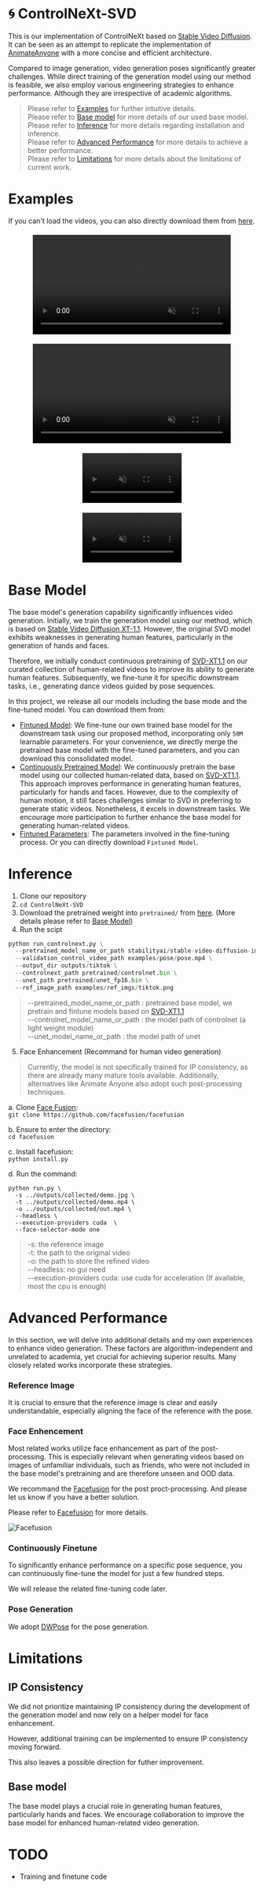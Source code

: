 # 🌀 ControlNeXt-SVD

This is our implementation of ControlNeXt based on [Stable Video Diffusion](https://huggingface.co/stabilityai/stable-video-diffusion-img2vid-xt-1-1). It can be seen as an attempt to replicate the implementation of [AnimateAnyone](https://github.com/HumanAIGC/AnimateAnyone) with a more concise and efficient architecture.

Compared to image generation, video generation poses significantly greater challenges. While direct training of the generation model using our method is feasible, we also employ various engineering strategies to enhance performance. Although they are irrespective of academic algorithms.


> Please refer to [Examples](#examples) for further intuitive details.\
> Please refer to [Base model](#base-model) for more details of our used base model. \
> Please refer to [Inference](#inference) for more details regarding installation and inference.\
> Please refer to [Advanced Performance](#advanced-performance) for more details to achieve a better performance.\
> Please refer to [Limitations](#limitations) for more details about the limitations of current work.

# Examples
If you can't load the videos, you can also directly download them from [here](outputs).

<video width="80%" height='auto' style="display: block; margin: 20px auto;" controls autoplay loop src="https://github.com/dvlab-research/ControlNeXt/assets/22709028/c0ec7591-2100-42d9-99dd-cc55c5fa006f" muted="false"></video>

<video width="80%" height='auto' style="display: block; margin: 20px auto;" controls autoplay loop src="https://github.com/dvlab-research/ControlNeXt/assets/22709028/5da1ba44-cb92-49c2-95f4-05b8e02ed6eb" muted="false"></video>

<video width="40%" height='auto' style="display: block; margin: 20px auto;" controls autoplay loop src="https://github.com/dvlab-research/ControlNeXt/assets/22709028/bc819ca7-81f3-4d63-901a-a1a4b4afc395" muted="false"></video>

<video width="40%" height='auto' style="display: block; margin: 20px auto;" controls autoplay loop src="https://github.com/dvlab-research/ControlNeXt/assets/22709028/adc01423-fcec-467e-a7ab-87a6e1ef5f62" muted="false"></video>

# Base Model

The base model's generation capability significantly influences video generation. Initially, we train the generation model using our method, which is based on [Stable Video Diffusion XT-1.1](https://huggingface.co/stabilityai/stable-video-diffusion-img2vid-xt-1-1). However, the original SVD model exhibits weaknesses in generating human features, particularly in the generation of hands and faces.

Therefore, we initially conduct continuous pretraining of [SVD-XT1.1](https://huggingface.co/stabilityai/stable-video-diffusion-img2vid-xt-1-1) on our curated collection of human-related videos to improve its ability to generate human features. Subsequently, we fine-tune it for specific downstream tasks, i.e., generating dance videos guided by pose sequences.

In this project, we release all our models including the base mode and the fine-tuned model. You can download them from:
* [Fintuned Model](https://huggingface.co/Pbihao/ControlNeXt/tree/main/ControlNeXt-SVD/finetune): We fine-tune our own trained base model for the downstream task using our proposed method, incorporating only `50M` learnable parameters. For your convenience, we directly merge the pretrained base model with the fine-tuned parameters, and you can download this consolidated model.
* [Continuously Pretrained Model](https://huggingface.co/Pbihao/ControlNeXt/tree/main/ControlNeXt-SVD/pretrained): We continuously pretrain the base model using our collected human-related data, based on [SVD-XT1.1](https://huggingface.co/stabilityai/stable-video-diffusion-img2vid-xt-1-1). This approach improves performance in generating human features, particularly for hands and faces. However, due to the complexity of human motion, it still faces challenges similar to SVD in preferring to generate static videos. Nonetheless, it excels in downstream tasks. We encourage more participation to further enhance the base model for generating human-related videos.
* [Fintuned Parameters](https://huggingface.co/Pbihao/ControlNeXt/tree/main/ControlNeXt-SVD/learned_params): The parameters involved in the fine-tuning process. Or you can directly download `Fintuned Model`.


# Inference

1. Clone our repository
2. `cd ControlNeXt-SVD`
3. Download the pretrained weight into `pretrained/` from [here](https://huggingface.co/Pbihao/ControlNeXt/tree/main/ControlNeXt-SVD/finetune). (More details please refer to [Base Model](#base-model))
4. Run the scipt

```python
python run_controlnext.py \
  --pretrained_model_name_or_path stabilityai/stable-video-diffusion-img2vid-xt-1-1 \
  --validation_control_video_path examples/pose/pose.mp4 \
  --output_dir outputs/tiktok \
  --controlnext_path pretrained/controlnet.bin \
  --unet_path pretrained/unet_fp16.bin \
  --ref_image_path examples/ref_imgs/tiktok.png
```

> --pretrained_model_name_or_path : pretrained base model, we pretrain and fintune models based on [SVD-XT1.1](https://huggingface.co/stabilityai/stable-video-diffusion-img2vid-xt-1-1)\
> --controlnet_model_name_or_path : the model path of controlnet (a light weight module) \
> --unet_model_name_or_path : the model path of unet 

5. Face Enhancement (Recommand for human video generation)

> Currently, the model is not specifically trained for IP consistency, as there are already many mature tools available. Additionally, alternatives like Animate Anyone also adopt such post-processing techniques. 

a. Clone [Face Fusion](https://github.com/facefusion/facefusion): \
```git clone https://github.com/facefusion/facefusion```

b. Ensure to enter the directory:\
```cd facefusion```

c. Install facefusion:\
```python install.py```

d. Run the command:
```
python run.py \
  -s ../outputs/collected/demo.jpg \
  -t ../outputs/collected/demo.mp4 \
  -o ../outputs/collected/out.mp4 \
  --headless \
  --execution-providers cuda  \
  --face-selector-mode one 
```

> -s: the reference image \
> -t: the path to the original video\
> -o: the path to store the refined video\
> --headless: no gui need\
> --execution-providers cuda: use cuda for acceleration (If available, most the cpu is enough)

# Advanced Performance
In this section, we will delve into additional details and my own experiences to enhance video generation. These factors are algorithm-independent and unrelated to academia, yet crucial for achieving superior results. Many closely related works incorporate these strategies.

### Reference Image

It is crucial to ensure that the reference image is clear and easily understandable, especially aligning the face of the reference with the pose.


### Face Enhencement

Most related works utilize face enhancement as part of the post-processing. This is especially relevant when generating videos based on images of unfamiliar individuals, such as friends, who were not included in the base model's pretraining and are therefore unseen and OOD data.

We recommand the [Facefusion](https://github.com/facefusion/facefusion
) for the post proct-processing. And please let us know if you have a better solution.

Please refer to [Facefusion](https://github.com/facefusion/facefusion
) for more details.

![Facefusion](examples/facefusion/facefusion.jpg)


### Continuously Finetune

To significantly enhance performance on a specific pose sequence, you can continuously fine-tune the model for just a few hundred steps. 

We will release the related fine-tuning code later.

### Pose Generation

We adopt [DWPose](https://github.com/IDEA-Research/DWPose) for the pose generation.

# Limitations

## IP Consistency

We did not prioritize maintaining IP consistency during the development of the generation model and now rely on a helper model for face enhancement. 

However, additional training can be implemented to ensure IP consistency moving forward.

This also leaves a possible direction for futher improvement.

## Base model

The base model plays a crucial role in generating human features, particularly hands and faces. We encourage collaboration to improve the base model for enhanced human-related video generation.

# TODO

* Training and finetune code
